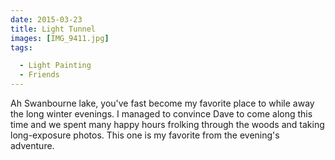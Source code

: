 ```yaml
---
date: 2015-03-23
title: Light Tunnel
images: [IMG_9411.jpg]
tags:

  - Light Painting
  - Friends
---
```

Ah Swanbourne lake, you've fast become my favorite place to while away the long winter evenings. I managed to convince Dave to come along this time and we spent many happy hours frolking through the woods and taking long-exposure photos. This one is my favorite from the evening's adventure.